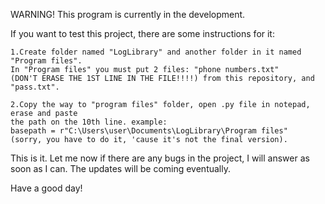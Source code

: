 WARNING! This program is currently in the development.

If you want to test this project, there are some instructions for it:
    
    1.Create folder named "LogLibrary" and another folder in it named "Program files".
    In "Program files" you must put 2 files: "phone numbers.txt" 
    (DON'T ERASE THE 1ST LINE IN THE FILE!!!!) from this repository, and "pass.txt".
    
    2.Copy the way to "program files" folder, open .py file in notepad, erase and paste 
    the path on the 10th line. example:
    basepath = r"C:\Users\user\Documents\LogLibrary\Program files" 
    (sorry, you have to do it, 'cause it's not the final version).

This is it. Let me now if there are any bugs in the project,
I will answer as soon as I can. The updates will be coming eventually.

Have a good day!
